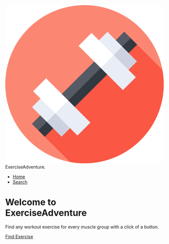 <head>
    <meta name="viewport" content="width=device-width, inital-scale=1.0">
    <title>ExerciseAdventure</title>
    <link rel="stylesheet" href="style.css">
</head>
<body>
    <div class="header">
        <nav>
            <div class="logo">
                <img src="images/logo2.png">
                <span>ExerciseAdventure.</span>
            </div>
            <ul>
                <li><a href = "https://ekamjot-kaire.github.io/AmazonWebsite">Home</a></li>
                <li><a href = "https://ekamjot-kaire.github.io/AmazonWebsite/search">Search</a></li>
            </ul>
        </nav>
        <div class= "content">
            <h1 class="slide-left">Welcome to<br>ExerciseAdventure</h1> 
            <p class="slide-left">Find any workout exercise for every muscle group with a click of a button.</p>
            <div class="link slide-left">
                <a href="search" class="btn">Find Exercise</a>
            </div>
        </div>
    </div>
</body>